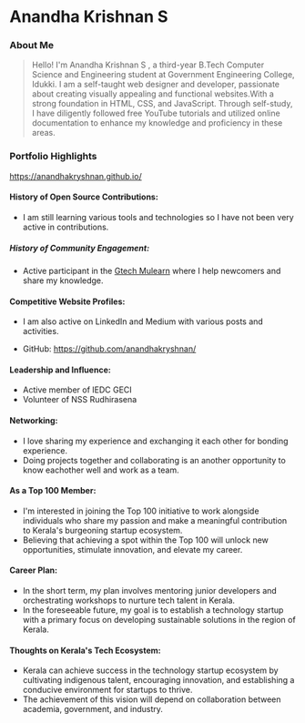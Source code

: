# Anandha Krishnan S 
  
 ### About Me 
  
 > Hello! I'm Anandha Krishnan S , a third-year B.Tech Computer Science and Engineering student at Government Engineering College, Idukki. I am a self-taught web designer and developer, passionate about creating visually appealing and functional websites.With a strong foundation in HTML, CSS, and JavaScript. Through self-study, I have diligently followed free YouTube tutorials and utilized online documentation to enhance my knowledge and proficiency in these areas. 
  
  
 ### Portfolio Highlights 
 https://anandhakryshnan.github.io/
 #### History of Open Source Contributions: 
  
 - I am still learning various tools and technologies so I have not been very active in contributions. 
  
 ##### History of Community Engagement: 
  
 - Active participant in the [Gtech Mulearn](https://discord.gg/tech-community) where I help newcomers and share my knowledge. 
  
 #### Competitive Website Profiles: 
  
 - I am also active on LinkedIn and Medium with various posts and activities. 
  
 - GitHub: https://github.com/anandhakryshnan/ 
  
 #### Leadership and Influence: 
  
 - Active member of IEDC GECI
 - Volunteer of NSS Rudhirasena 
  
 #### Networking: 
  
 - I love sharing my experience and exchanging it each other for bonding experience. 
 - Doing projects together and collaborating is an another opportunity to know eachother well and work as a team. 
  
 #### As a Top 100 Member: 
  
 - I'm interested in joining the Top 100 initiative to work alongside individuals who share my passion and make a meaningful contribution to Kerala's burgeoning startup ecosystem. 
 - Believing that achieving a spot within the Top 100 will unlock new opportunities, stimulate innovation, and elevate my career. 
  
 #### Career Plan: 
  
 - In the short term, my plan involves mentoring junior developers and orchestrating workshops to nurture tech talent in Kerala. 
 - In the foreseeable future, my goal is to establish a technology startup with a primary focus on developing sustainable solutions in the region of Kerala. 
  
  
 #### Thoughts on Kerala's Tech Ecosystem: 
  
 - Kerala can achieve success in the technology startup ecosystem by cultivating indigenous talent, encouraging innovation, and establishing a conducive environment for startups to thrive. 
 - The achievement of this vision will depend on collaboration between academia, government, and industry.
